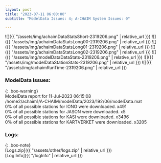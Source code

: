 ```yaml
---
layout: post
title: "2023-07-11 06:00:00"
subtitle: "ModelData Issues: 4; A-CHAIM System Issues: 0"

---
```


![]({{ "/assets/img/achaimDataStatsShort-2319206.png" | relative_url }})
![]({{ "/assets/img/achaimDataStatsLong00-2319206.png" | relative_url }})
![]({{ "/assets/img/achaimDataStatsLong01-2319206.png" | relative_url }})
![]({{ "/assets/img/achaimDataStatsLong02-2319206.png" | relative_url }})
![]({{ "/assets/img/modelDataDataStats-2319206.png" | relative_url }})
![]({{ "/assets/img/modelDataStationStats-2319206.png" | relative_url }})
![]({{ "/assets/img/achaimRunTime-2319206.png" | relative_url }})


### ModelData Issues:  
  
{: .box-warning}  
 ModelData report for 11-Jul-2023 06:15:08   
 /home2/achaim1/A-CHAIM/modelData/2023/192/06/modelData.mat   
 0% of all possible stations for IONO were downloaded. x491   
 0% of all possible stations for JASON were downloaded. x5   
 0% of all possible stations for KASI were downloaded. x3496   
 0% of all possible stations for KARTVERKET were downloaded. x3205   
  


### Logs:  
  
{: .box-note}  
[Logs.zip]({{ "/assets/other/logs.zip" | relative_url }})  
[Log Info]({{ "/logInfo" | relative_url }})  
